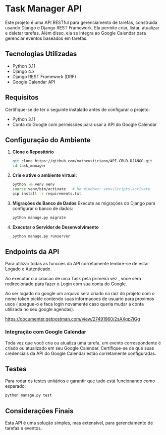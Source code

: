 # Task Manager API

Este projeto é uma API RESTful para gerenciamento de tarefas, construída usando Django e Django REST Framework. Ela permite criar, listar, atualizar e deletar tarefas. Além disso, ela se integra ao Google Calendar para gerenciar eventos baseados em tarefas.

## Tecnologias Utilizadas
- Python 3.11
- Django 4.x
- Django REST Framework (DRF)
- Google Calendar API

## Requisitos

Certifique-se de ter o seguinte instalado antes de configurar o projeto:
- Python 3.11
- Conta do Google com permissões para usar a API do Google Calendar

## Configuração do Ambiente

1. **Clone o Repositório**
   ```bash
   git clone https://github.com/matheusticiano/API-CRUD-DJANGO.git
   cd task_manager
   ```

2. **Crie e ative o ambiente virtual:**
    ```bash
    python -m venv venv
    source venv/bin/activate   # No Windows: venv\Scripts\activate
    pip install -r requirements.txt
    ```


3. **Migrações do Banco de Dados**
   Execute as migrações do Django para configurar o banco de dados:
   ```bash
   python manage.py migrate
   ```

4. **Executar o Servidor de Desenvolvimento**
   ```bash
   python manage.py runserver
   ```

## Endpoints da API


Para utilizar todas as funcoes da API corretamente lembre-se de estar Logado e Autenticado.

Ao executar o a criacao de uma Task pela primeira vez , voce sera redirecionado para fazer o Login com sua conta do Google.

Ao ser logado no google um arquivo sera criado na raiz do projeto com o nome token.pickle contendo suas informacoes de usuario para proximos usos ( apague-o e faca login novamente caso queria mudar a conta utilizada no seu google agendas).


https://documenter.getpostman.com/view/27491960/2sAXqp7iGg

### Integração com Google Calendar
Toda vez que você cria ou atualiza uma tarefa, um evento correspondente é criado ou atualizado em seu Google Calendar. Certifique-se de que suas credenciais da API do Google Calendar estão corretamente configuradas.

## Testes

Para rodar os testes unitários e garantir que tudo está funcionando como esperado:

```bash
python manage.py test
```

## Considerações Finais

Esta API é uma solução simples, mas extensível, para gerenciamento de tarefas e eventos.

